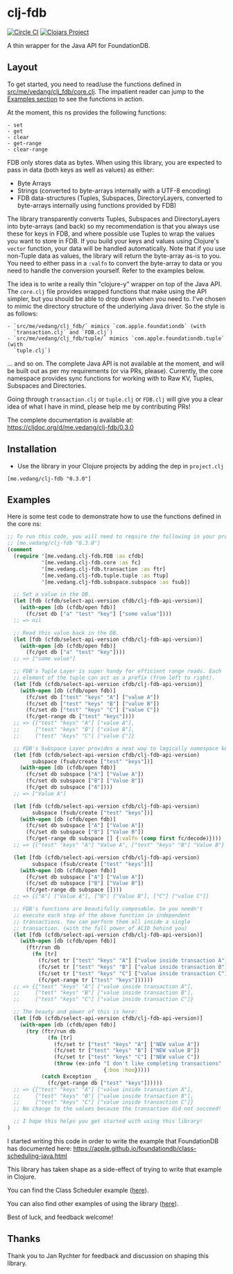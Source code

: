 # clj-fdb
[![Circle CI](https://circleci.com/gh/vedang/clj_fdb.svg?style=svg)](https://app.circleci.com/pipelines/github/vedang/clj_fdb)
[![Clojars Project](https://img.shields.io/clojars/v/me.vedang/clj-fdb.svg)](https://clojars.org/me.vedang/clj-fdb)

A thin wrapper for the Java API for FoundationDB.

## Layout

To get started, you need to read/use the functions defined in
[src/me/vedang/clj_fdb/core.clj](https://github.com/vedang/clj_fdb/blob/master/src/me/vedang/clj_fdb/core.clj).
The impatient reader can jump to the [Examples section](#examples) to
see the functions in action.

At the moment, this ns provides the following functions:

    - set
    - get
    - clear
    - get-range
    - clear-range

FDB only stores data as bytes. When using this library, you are
expected to pass in data (both keys as well as values) as either:
- Byte Arrays
- Strings (converted to byte-arrays internally with a UTF-8 encoding)
- FDB data-structures (Tuples, Subspaces, DirectoryLayers, converted
  to byte-arrays internally using functions provided by FDB)

The library transparently converts Tuples, Subspaces and
DirectoryLayers into byte-arrays (and back) so my recommendation is
that you always use these for keys in FDB, and where possible use
Tuples to wrap the values you want to store in FDB. If you build your
keys and values using Clojure's `vector` function, your data will be
handled automatically. Note that if you use non-Tuple data as values,
the library will return the byte-array as-is to you. You need to
either pass in a `:valfn` to convert the byte-array to data or you
need to handle the conversion yourself. Refer to the examples below.

The idea is to write a really thin "clojure-y" wrapper on top of the
Java API. The `core.clj` file provides wrapped functions that make
using the API simpler, but you should be able to drop down when you
need to. I've chosen to mimic the directory structure of the
underlying Java driver. So the style is as follows:

    - `src/me/vedang/clj_fdb/` mimics `com.apple.foundationdb` (with
      `transaction.clj` and `FDB.clj`)
    - `src/me/vedang/clj_fdb/tuple/` mimics `com.apple.foundationdb.tuple` (with
      `tuple.clj`)

... and so on. The complete Java API is not available at the moment,
and will be built out as per my requirements (or via PRs, please).
Currently, the core namespace provides sync functions for working with
to Raw KV, Tuples, Subspaces and Directories.

Going through `transaction.clj` or `tuple.clj` or `FDB.clj` will give
you a clear idea of what I have in mind, please help me by
contributing PRs!

The complete documentation is available at:
https://cljdoc.org/d/me.vedang/clj-fdb/0.3.0

## Installation

* Use the library in your Clojure projects by adding the dep in
  `project.clj`
```
[me.vedang/clj-fdb "0.3.0"]
```

## Examples

Here is some test code to demonstrate how to use the functions defined
in the core ns:
```clojure
;; To run this code, you will need to require the following in your project:
;; [me.vedang/clj-fdb "0.3.0"]
(comment
  (require '[me.vedang.clj-fdb.FDB :as cfdb]
           '[me.vedang.clj-fdb.core :as fc]
           '[me.vedang.clj-fdb.transaction :as ftr]
           '[me.vedang.clj-fdb.tuple.tuple :as ftup]
           '[me.vedang.clj-fdb.subspace.subspace :as fsub])

  ;; Set a value in the DB.
  (let [fdb (cfdb/select-api-version cfdb/clj-fdb-api-version)]
    (with-open [db (cfdb/open fdb)]
      (fc/set db ["a" "test" "key"] ["some value"])))
  ;; => nil

  ;; Read this value back in the DB.
  (let [fdb (cfdb/select-api-version cfdb/clj-fdb-api-version)]
    (with-open [db (cfdb/open fdb)]
      (fc/get db ["a" "test" "key"])))
  ;; => ["some value"]

  ;; FDB's Tuple Layer is super handy for efficient range reads. Each
  ;; element of the tuple can act as a prefix (from left to right).
  (let [fdb (cfdb/select-api-version cfdb/clj-fdb-api-version)]
    (with-open [db (cfdb/open fdb)]
      (fc/set db ["test" "keys" "A"] ["value A"])
      (fc/set db ["test" "keys" "B"] ["value B"])
      (fc/set db ["test" "keys" "C"] ["value C"])
      (fc/get-range db ["test" "keys"])))
  ;; => {["test" "keys" "A"] ["value A"],
  ;;     ["test" "keys" "B"] ["value B"],
  ;;     ["test" "keys" "C"] ["value C"]}

  ;; FDB's Subspace Layer provides a neat way to logically namespace keys.
  (let [fdb (cfdb/select-api-version cfdb/clj-fdb-api-version)
        subspace (fsub/create ["test" "keys"])]
    (with-open [db (cfdb/open fdb)]
      (fc/set db subspace ["A"] ["Value A"])
      (fc/set db subspace ["B"] ["Value B"])
      (fc/get db subspace ["A"])))
  ;; => ["Value A"]

  (let [fdb (cfdb/select-api-version cfdb/clj-fdb-api-version)
        subspace (fsub/create ["test" "keys"])]
    (with-open [db (cfdb/open fdb)]
      (fc/set db subspace ["A"] ["Value A"])
      (fc/set db subspace ["B"] ["Value B"])
      (fc/get-range db subspace [] {:valfn (comp first fc/decode)})))
  ;; => {["test" "keys" "A"] "Value A", ["test" "keys" "B"] "Value B"}

  (let [fdb (cfdb/select-api-version cfdb/clj-fdb-api-version)
        subspace (fsub/create ["test" "keys"])]
    (with-open [db (cfdb/open fdb)]
      (fc/set db subspace ["A"] ["Value A"])
      (fc/set db subspace ["B"] ["Value B"])
      (fc/get-range db subspace [])))
  ;; => {["A"] ["Value A"], ["B"] ["Value B"], ["C"] ["value C"]}

  ;; FDB's functions are beautifully composable. So you needn't
  ;; execute each step of the above function in independent
  ;; transactions. You can perform them all inside a single
  ;; transaction. (with the full power of ACID behind you)
  (let [fdb (cfdb/select-api-version cfdb/clj-fdb-api-version)]
    (with-open [db (cfdb/open fdb)]
      (ftr/run db
        (fn [tr]
          (fc/set tr ["test" "keys" "A"] ["value inside transaction A"])
          (fc/set tr ["test" "keys" "B"] ["value inside transaction B"])
          (fc/set tr ["test" "keys" "C"] ["value inside transaction C"])
          (fc/get-range tr ["test" "keys"])))))
  ;; => {["test" "keys" "A"] ["value inside transaction A"],
  ;;     ["test" "keys" "B"] ["value inside transaction B"],
  ;;     ["test" "keys" "C"] ["value inside transaction C"]}

  ;; The beauty and power of this is here:
  (let [fdb (cfdb/select-api-version cfdb/clj-fdb-api-version)]
    (with-open [db (cfdb/open fdb)]
      (try (ftr/run db
             (fn [tr]
               (fc/set tr ["test" "keys" "A"] ["NEW value A"])
               (fc/set tr ["test" "keys" "B"] ["NEW value B"])
               (fc/set tr ["test" "keys" "C"] ["NEW value C"])
               (throw (ex-info "I don't like completing transactions"
                               {:boo :hoo}))))
           (catch Exception _
             (fc/get-range db ["test" "keys"])))))
  ;; => {["test" "keys" "A"] ["value inside transaction A"],
  ;;     ["test" "keys" "B"] ["value inside transaction B"],
  ;;     ["test" "keys" "C"] ["value inside transaction C"]}
  ;; No change to the values because the transaction did not succeed!

  ;; I hope this helps you get started with using this library!
)
```

I started writing this code in order to write the example
that FoundationDB has documented here:
https://apple.github.io/foundationdb/class-scheduling-java.html

This library has taken shape as a side-effect of trying to write that
example in Clojure.

You can find the Class Scheduler example
([here](https://github.com/vedang/farstar/blob/master/src/farstar/class_scheduling.clj)).

You can also find other examples of using the library
([here](https://github.com/vedang/farstar)).

Best of luck, and feedback welcome!

## Thanks

Thank you to Jan Rychter for feedback and discussion on shaping this library.
